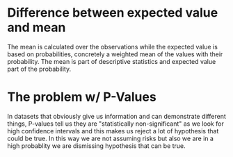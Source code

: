 # Difference between expected value and mean

The mean is calculated over the observations while the expected value is based on probabilities, concretely a weighted mean of
the values with their probability. The mean is part of descriptive statistics and expected value part of the probability.

# The problem w/ P-Values

In datasets that obviously give us information and can demonstrate different things, P-values tell us they are "statistically non-significant" as we look for high confidence intervals and this makes us reject a lot of hypothesis that could be true. In this way we are not assuming risks but also we are in a high probablity we are dismissing hypothesis that can be true.

#
